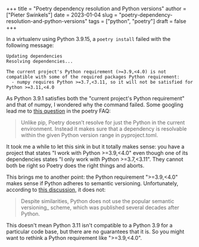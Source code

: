 +++
title = "Poetry dependency resolution and Python versions"
author = ["Pieter Swinkels"]
date = 2023-01-04
slug = "poetry-dependency-resolution-and-python-versions"
tags = ["python", "poetry"]
draft = false
+++

In a virtualenv using Python 3.9.15, a `poetry install` failed with the
following message:

```nil
Updating dependencies
Resolving dependencies...

The current project's Python requirement (>=3.9,<4.0) is not compatible with some of the required packages Python requirement:
  - numpy requires Python >=3.7,<3.11, so it will not be satisfied for Python >=3.11,<4.0
```

As Python 3.9.1 satisfies both the "current project's Python requirement" and
that of numpy, I wondered why the command failed. Some googling lead me to [this
question](https://python-poetry.org/docs/master/faq/#why-is-poetry-telling-me-that-the-current-projects-python-requirement-is-not-compatible-with-one-or-more-packages-python-requirements) in the poetry FAQ:

> Unlike pip, Poetry doesn’t resolve for just the Python in the current
> environment. Instead it makes sure that a dependency is resolvable within the
> given Python version range in pyproject.toml.

It took me a while to let this sink in but it totally makes sense: you have a
project that states "I work with Python &gt;=3.9,&lt;4.0" even though one of its
dependencies states "I only work with Python &gt;=3.7,&lt;3.11". They cannot both be
right so Poetry does the right things and aborts.

This brings me to another point: the Python requirement "&gt;=3.9,&lt;4.0" makes sense
if Python adheres to semantic versioning. Unfortunately, according to [this
discussion](https://discuss.python.org/t/documenting-python-versioning-and-stability-expectations/11090), it does not:

> Despite similarities, Python does not use the popular semantic versioning\_
> scheme, which was published several decades after Python.

This doesn't mean Python 3.11 isn't compatible to a Python 3.9 for a particular
code base, but there are no guarantees that it is. So you might want to rethink
a Python requirement like "&gt;=3.9,&lt;4.0".
